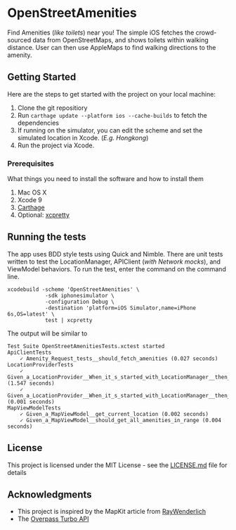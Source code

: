 
# OpenStreetAmenities

Find Amenities (*like toilets*) near you! The simple iOS  fetches the crowd-sourced data from OpenStreetMaps, and shows toilets within walking distance. User can then use AppleMaps to find walking directions to the amenity. 

## Getting Started

Here are the steps to get started with the project on your local machine:
1. Clone the git repositiory
2. Run `carthage update --platform ios --cache-builds` to fetch the dependencies
3. If running on the simulator, you can edit the scheme and set the simulated location in Xcode. (*E.g. Hongkong*)
4. Run the project via Xcode.

### Prerequisites

What things you need to install the software and how to install them

1. Mac OS X
2. Xcode 9
3. [Carthage](https://github.com/Carthage/Carthage) 
4. Optional: [xcpretty](https://github.com/supermarin/xcpretty)

## Running the tests

The app uses BDD style tests using Quick and Nimble. There are unit tests written to test the LocationManager, APIClient (*with Network mocks*), and ViewModel behaviors. 
To run the test, enter the command on the command line.

```
xcodebuild -scheme 'OpenStreetAmenities' \
			-sdk iphonesimulator \
			-configuration Debug \
			-destination 'platform=iOS Simulator,name=iPhone 6s,OS=latest' \
			test | xcpretty
```

The output will be similar to 

```
Test Suite OpenStreetAmenitiesTests.xctest started
ApiClientTests
    ✓ Amenity_Request_tests__should_fetch_amenities (0.027 seconds)
LocationProviderTests
    ✓ Given_a_LocationProvider__When_it_s_started_with_LocationManager__then_starts_location_updates (1.547 seconds)
    ✓ Given_a_LocationProvider__When_it_s_started_with_LocationManager__then_provides_current_location (0.001 seconds)
MapViewModelTests
    ✓ Given_a_MapViewModel__get_current_location (0.002 seconds)
    ✓ Given_a_MapViewModel__should_get_all_amenities_in_range (0.004 seconds)
``` 

## License

This project is licensed under the MIT License - see the [LICENSE.md](LICENSE.md) file for details

## Acknowledgments

* This project is inspired by the MapKit article from [RayWenderlich](https://www.raywenderlich.com/160517/mapkit-tutorial-getting-started)
* The [Overpass Turbo API](https://overpass-turbo.eu/)

